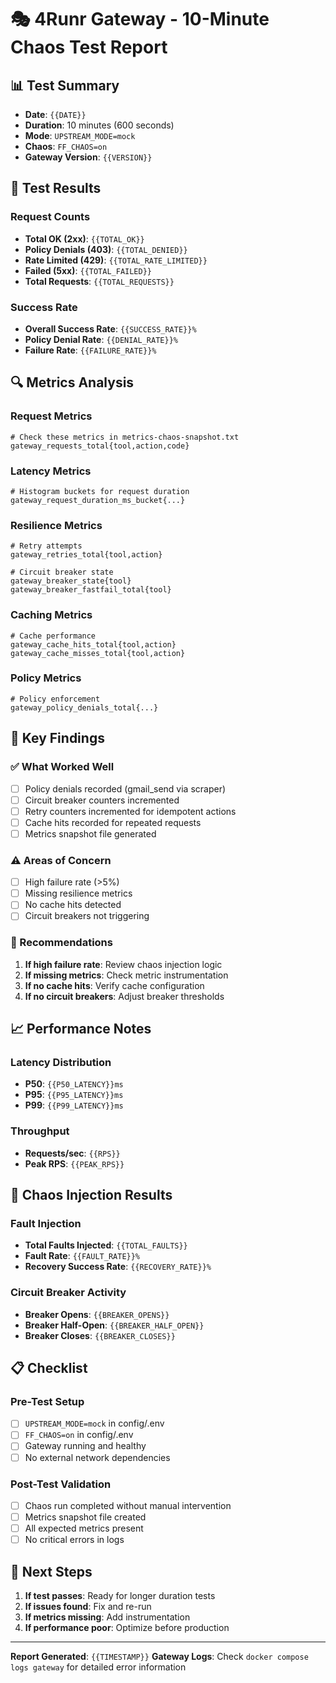 # 🎭 4Runr Gateway - 10-Minute Chaos Test Report

## 📊 **Test Summary**

- **Date**: `{{DATE}}`
- **Duration**: 10 minutes (600 seconds)
- **Mode**: `UPSTREAM_MODE=mock`
- **Chaos**: `FF_CHAOS=on`
- **Gateway Version**: `{{VERSION}}`

## 🎯 **Test Results**

### **Request Counts**
- **Total OK (2xx)**: `{{TOTAL_OK}}`
- **Policy Denials (403)**: `{{TOTAL_DENIED}}`
- **Rate Limited (429)**: `{{TOTAL_RATE_LIMITED}}`
- **Failed (5xx)**: `{{TOTAL_FAILED}}`
- **Total Requests**: `{{TOTAL_REQUESTS}}`

### **Success Rate**
- **Overall Success Rate**: `{{SUCCESS_RATE}}%`
- **Policy Denial Rate**: `{{DENIAL_RATE}}%`
- **Failure Rate**: `{{FAILURE_RATE}}%`

## 🔍 **Metrics Analysis**

### **Request Metrics**
```prometheus
# Check these metrics in metrics-chaos-snapshot.txt
gateway_requests_total{tool,action,code}
```

### **Latency Metrics**
```prometheus
# Histogram buckets for request duration
gateway_request_duration_ms_bucket{...}
```

### **Resilience Metrics**
```prometheus
# Retry attempts
gateway_retries_total{tool,action}

# Circuit breaker state
gateway_breaker_state{tool}
gateway_breaker_fastfail_total{tool}
```

### **Caching Metrics**
```prometheus
# Cache performance
gateway_cache_hits_total{tool,action}
gateway_cache_misses_total{tool,action}
```

### **Policy Metrics**
```prometheus
# Policy enforcement
gateway_policy_denials_total{...}
```

## 🚨 **Key Findings**

### **✅ What Worked Well**
- [ ] Policy denials recorded (gmail_send via scraper)
- [ ] Circuit breaker counters incremented
- [ ] Retry counters incremented for idempotent actions
- [ ] Cache hits recorded for repeated requests
- [ ] Metrics snapshot file generated

### **⚠️ Areas of Concern**
- [ ] High failure rate (>5%)
- [ ] Missing resilience metrics
- [ ] No cache hits detected
- [ ] Circuit breakers not triggering

### **🔧 Recommendations**
1. **If high failure rate**: Review chaos injection logic
2. **If missing metrics**: Check metric instrumentation
3. **If no cache hits**: Verify cache configuration
4. **If no circuit breakers**: Adjust breaker thresholds

## 📈 **Performance Notes**

### **Latency Distribution**
- **P50**: `{{P50_LATENCY}}ms`
- **P95**: `{{P95_LATENCY}}ms`
- **P99**: `{{P99_LATENCY}}ms`

### **Throughput**
- **Requests/sec**: `{{RPS}}`
- **Peak RPS**: `{{PEAK_RPS}}`

## 🔄 **Chaos Injection Results**

### **Fault Injection**
- **Total Faults Injected**: `{{TOTAL_FAULTS}}`
- **Fault Rate**: `{{FAULT_RATE}}%`
- **Recovery Success Rate**: `{{RECOVERY_RATE}}%`

### **Circuit Breaker Activity**
- **Breaker Opens**: `{{BREAKER_OPENS}}`
- **Breaker Half-Open**: `{{BREAKER_HALF_OPEN}}`
- **Breaker Closes**: `{{BREAKER_CLOSES}}`

## 📋 **Checklist**

### **Pre-Test Setup**
- [ ] `UPSTREAM_MODE=mock` in config/.env
- [ ] `FF_CHAOS=on` in config/.env
- [ ] Gateway running and healthy
- [ ] No external network dependencies

### **Post-Test Validation**
- [ ] Chaos run completed without manual intervention
- [ ] Metrics snapshot file created
- [ ] All expected metrics present
- [ ] No critical errors in logs

## 🎯 **Next Steps**

1. **If test passes**: Ready for longer duration tests
2. **If issues found**: Fix and re-run
3. **If metrics missing**: Add instrumentation
4. **If performance poor**: Optimize before production

---

**Report Generated**: `{{TIMESTAMP}}`
**Gateway Logs**: Check `docker compose logs gateway` for detailed error information
